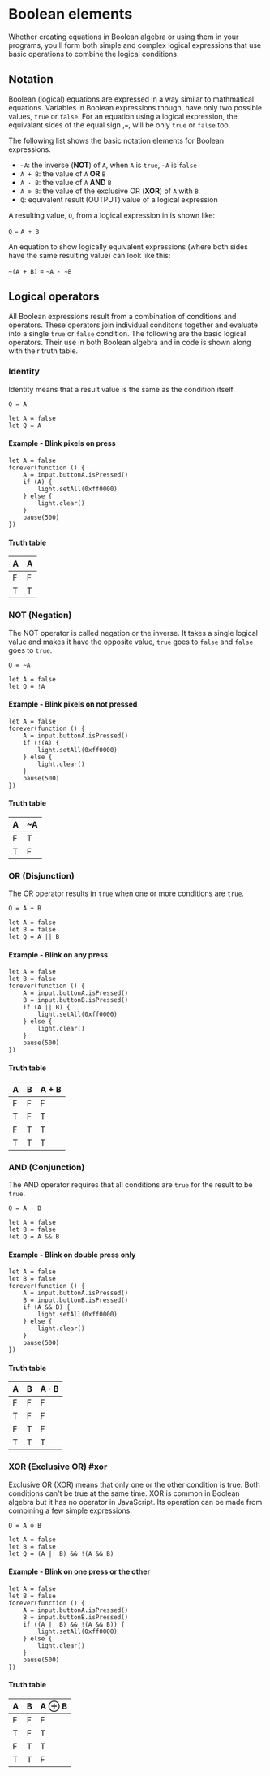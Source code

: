 # Boolean elements

Whether creating equations in Boolean algebra or using them in your programs, you'll form both simple and complex logical expressions that use basic operations to combine the logical conditions.

## Notation

Boolean (logical) equations are expressed in a way similar to mathmatical equations. Variables in Boolean expressions though, have only two possible values, ``true`` or ``false``. For an equation using a logical expression, the equivalant sides of the equal sign ,``=``, will be only ``true`` or ``false`` too.

The following list shows the basic notation elements for Boolean expressions.

* ``~A``: the inverse (**NOT**) of ``A``, when ``A`` is ``true``, ``~A`` is ``false``
* ``A + B``: the value of ``A`` **OR** ``B``
* ``A · B``: the value of ``A`` **AND** ``B``
* ``A ⊕ B``: the value of the exclusive OR (**XOR**) of ``A`` with ``B``
* ``Q``: equivalent result (OUTPUT) value of a logical expression

A resulting value, ``Q``, from a logical expression in is shown like:

``Q`` = ``A + B``

An equation to show logically equivalent expressions (where both sides have the same resulting value) can look like this:

``~(A + B)`` = ``~A · ~B``

## Logical operators

All Boolean expressions result from a combination of conditions and operators. These operators join individual conditons together and evaluate into a single ``true`` or ``false`` condition. The following are the basic logical operators. Their use in both Boolean algebra and in code is shown along with their truth table.

### Identity

Identity means that a result value is the same as the condition itself.

``Q = A``

```block
let A = false
let Q = A
```

#### Example - Blink pixels on press

```blocks
let A = false
forever(function () {
    A = input.buttonA.isPressed()
    if (A) {
        light.setAll(0xff0000)
    } else {
        light.clear()
    }
    pause(500)
})
```

#### Truth table

A | A
-|-
F | F
T | T

### NOT (Negation)

The NOT operator is called negation or the inverse. It takes a single logical value and makes it have the opposite value, ``true`` goes to ``false`` and ``false`` goes to ``true``.

``Q = ~A``

```block
let A = false
let Q = !A
```

#### Example - Blink pixels on not pressed

```blocks
let A = false
forever(function () {
    A = input.buttonA.isPressed()
    if (!(A) {
        light.setAll(0xff0000)
    } else {
        light.clear()
    }
    pause(500)
})
```

#### Truth table

A | ~A
-|-
F | T
T | F

### OR (Disjunction)

The OR operator results in ``true`` when one or more conditions are ``true``.

``Q = A + B``

```block
let A = false
let B = false
let Q = A || B
```

#### Example - Blink on any press

```blocks
let A = false
let B = false
forever(function () {
    A = input.buttonA.isPressed()
    B = input.buttonB.isPressed()
    if (A || B) {
        light.setAll(0xff0000)
    } else {
        light.clear()
    }
    pause(500)
})
```

#### Truth table

A | B | A + B
-|-|-
F | F | F
T | F | T
F | T | T
T | T | T

### AND (Conjunction)

The AND operator requires that all conditions are ``true`` for the result to be ``true``.

``Q = A · B``

```block
let A = false
let B = false
let Q = A && B
```

#### Example - Blink on double press only

```blocks
let A = false
let B = false
forever(function () {
    A = input.buttonA.isPressed()
    B = input.buttonB.isPressed()
    if (A && B) {
        light.setAll(0xff0000)
    } else {
        light.clear()
    }
    pause(500)
})
```

#### Truth table

A | B | A · B
-|-|-
F | F | F
T | F | F
F | T | F
T | T | T

### XOR (Exclusive OR) #xor

Exclusive OR (XOR) means that only one or the other condition is true. Both conditions can't be true at the same time. XOR is common in Boolean algebra but it has no operator in JavaScript. Its operation can be made from combining a few simple expressions.

``Q = A ⊕ B``

```block
let A = false
let B = false
let Q = (A || B) && !(A && B)
```

#### Example - Blink on one press or the other

```blocks
let A = false
let B = false
forever(function () {
    A = input.buttonA.isPressed()
    B = input.buttonB.isPressed()
    if ((A || B) && !(A && B)) {
        light.setAll(0xff0000)
    } else {
        light.clear()
    }
    pause(500)
})
```

#### Truth table

A | B | A ⊕ B
-|-|-
F | F | F
T | F | T
F | T | T
T | T | F
